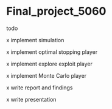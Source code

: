 # Final_project_5060
todo

x implement simulation

x implement optimal stopping player

x implement explore exploit player

x implement Monte Carlo player


x write report and findings

x write presentation


